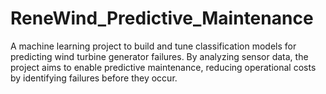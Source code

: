 # ReneWind_Predictive_Maintenance
A machine learning project to build and tune classification models for predicting wind turbine generator failures. By analyzing sensor data, the project aims to enable predictive maintenance, reducing operational costs by identifying failures before they occur.
